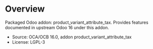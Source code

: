 # Overview

Packaged Odoo addon: product_variant_attribute_tax. Provides features documented in upstream Odoo 16 under this addon.

- Source: OCA/OCB 16.0, addon product_variant_attribute_tax
- License: LGPL-3
